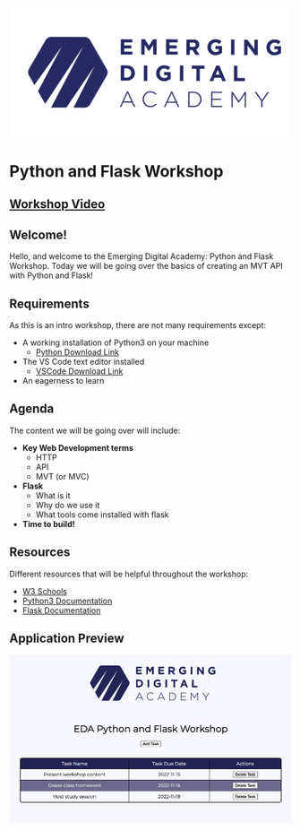 ![Alt te](./static/eda-logo-purple.png)

# Python and Flask Workshop

## [Workshop Video](https://vimeo.com/771394146/cc7597882b)

## Welcome!

Hello, and welcome to the Emerging Digital Academy: Python and Flask Workshop. Today we will be going over the basics of creating an MVT API with Python and Flask!

## Requirements

As this is an intro workshop, there are not many requirements except:

- A working installation of Python3 on your machine
  - [Python Download Link](https://www.python.org/downloads/)
- The VS Code text editor installed
  - [VSCode Download Link](https://code.visualstudio.com/download)
- An eagerness to learn

## Agenda

The content we will be going over will include:

- **Key Web Development terms**
  - HTTP
  - API
  - MVT (or MVC)
- **Flask**
  - What is it
  - Why do we use it
  - What tools come installed with flask
- **Time to build!**

## Resources

Different resources that will be helpful throughout the workshop:

- [W3 Schools](https://www.w3schools.com/python/default.asp)
- [Python3 Documentation](https://docs.python.org/3/)
- [Flask Documentation](https://flask.palletsprojects.com/en/2.2.x/)

## Application Preview

<img src="./static/py-flask-ws-preview.png" alt="">
